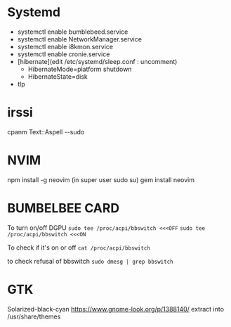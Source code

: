 # Systemd
  - systemctl enable bumblebeed.service
  - systemctl enable NetworkManager.service
  - systemctl enable i8kmon.service
  - systemctl enable cronie.service
  - [hibernate](edit /etc/systemd/sleep.conf : uncomment)
    - HibernateMode=platform shutdown
    - HibernateState=disk
  - tlp
# irssi
cpanm Text::Aspell --sudo

# NVIM
npm install -g neovim (in super user sudo su) 
gem install neovim

# BUMBELBEE CARD
To turn on/off DGPU
`sudo tee /proc/acpi/bbswitch <<<OFF`
`sudo tee /proc/acpi/bbswitch <<<ON`

To check if it's on or off
`cat /proc/acpi/bbswitch`

to check refusal of bbswitch
`sudo dmesg | grep bbswitch`

# GTK
Solarized-black-cyan
https://www.gnome-look.org/p/1388140/
extract into /usr/share/themes
